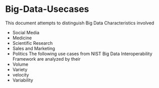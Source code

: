 # Big-Data-Usecases
This document attempts to distinguish Big Data Characteristics involved
- Social Media
- Medicine
- Scientific Research
- Sales and Marketing
- Politics
The following use cases from NIST Big Data Interoperability Framework are analyzed by their
- Volume
- Variety
- velocity
- Variability
